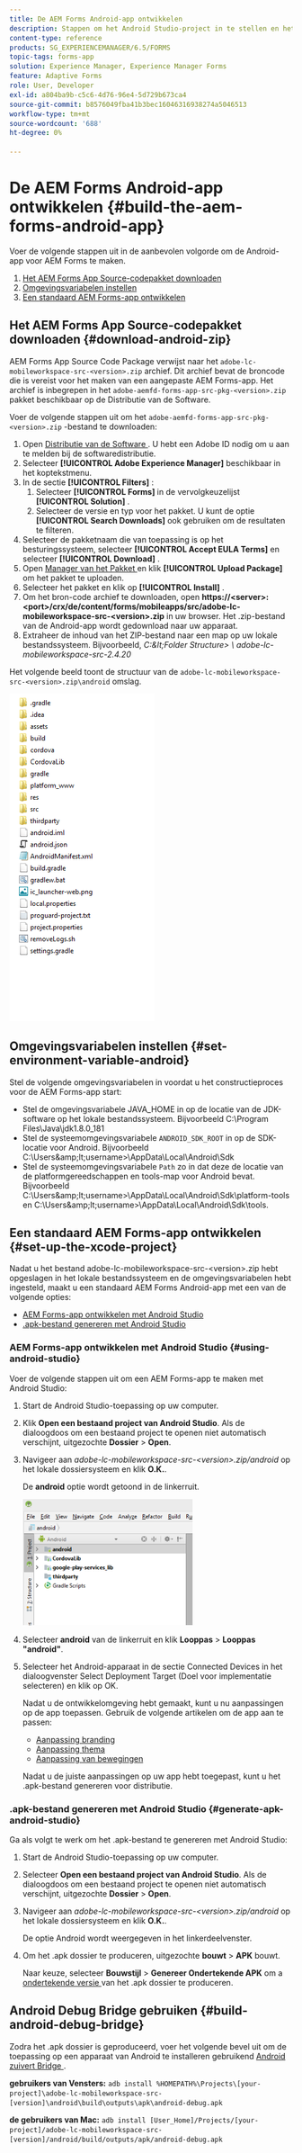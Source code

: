 ```yaml
---
title: De AEM Forms Android-app ontwikkelen
description: Stappen om het Android Studio-project in te stellen en het .apk-bestand voor de AEM Forms-app voor Android te maken
content-type: reference
products: SG_EXPERIENCEMANAGER/6.5/FORMS
topic-tags: forms-app
solution: Experience Manager, Experience Manager Forms
feature: Adaptive Forms
role: User, Developer
exl-id: a804ba9b-c5c6-4d76-96e4-5d729b673ca4
source-git-commit: b8576049fba41b3bec16046316938274a5046513
workflow-type: tm+mt
source-wordcount: '688'
ht-degree: 0%

---
```


# De AEM Forms Android-app ontwikkelen {#build-the-aem-forms-android-app}

Voer de volgende stappen uit in de aanbevolen volgorde om de Android-app voor AEM Forms te maken.

1. [Het AEM Forms App Source-codepakket downloaden](#download-android-zip)
1. [Omgevingsvariabelen instellen](#set-environment-variable-android)
1. [Een standaard AEM Forms-app ontwikkelen](#set-up-the-xcode-project)

## Het AEM Forms App Source-codepakket downloaden {#download-android-zip}

AEM Forms App Source Code Package verwijst naar het `adobe-lc-mobileworkspace-src-<version>.zip` archief. Dit archief bevat de broncode die is vereist voor het maken van een aangepaste AEM Forms-app. Het archief is inbegrepen in het `adobe-aemfd-forms-app-src-pkg-<version>.zip` pakket beschikbaar op de Distributie van de Software.

Voer de volgende stappen uit om het `adobe-aemfd-forms-app-src-pkg-<version>.zip` -bestand te downloaden:

1. Open [ Distributie van de Software ](https://experience.adobe.com/downloads). U hebt een Adobe ID nodig om u aan te melden bij de softwaredistributie.
1. Selecteer **[!UICONTROL Adobe Experience Manager]** beschikbaar in het koptekstmenu.
1. In de sectie **[!UICONTROL Filters]** :
   1. Selecteer **[!UICONTROL Forms]** in de vervolgkeuzelijst **[!UICONTROL Solution]** .
   2. Selecteer de versie en typ voor het pakket. U kunt de optie **[!UICONTROL Search Downloads]** ook gebruiken om de resultaten te filteren.
1. Selecteer de pakketnaam die van toepassing is op het besturingssysteem, selecteer **[!UICONTROL Accept EULA Terms]** en selecteer **[!UICONTROL Download]** .
1. Open [ Manager van het Pakket ](/help/sites-administering/package-manager.md) en klik **[!UICONTROL Upload Package]** om het pakket te uploaden.
1. Selecteer het pakket en klik op **[!UICONTROL Install]** .
1. Om het bron-code archief te downloaden, open **https://&lt;server>:&lt;port>/crx/de/content/forms/mobileapps/src/adobe-lc-mobileworkspace-src-&lt;version>.zip** in uw browser. Het .zip-bestand van de Android-app wordt gedownload naar uw apparaat.
1. Extraheer de inhoud van het ZIP-bestand naar een map op uw lokale bestandssysteem. Bijvoorbeeld, *C:\&lt;Folder Structure> \ adobe-lc-mobileworkspace-src-2.4.20*

Het volgende beeld toont de structuur van de `adobe-lc-mobileworkspace-src-<version>.zip\android` omslag.

![ zip_android_folder_structure ](assets/zip_android_folder_structure.png)

## Omgevingsvariabelen instellen {#set-environment-variable-android}

Stel de volgende omgevingsvariabelen in voordat u het constructieproces voor de AEM Forms-app start:

* Stel de omgevingsvariabele JAVA_HOME in op de locatie van de JDK-software op het lokale bestandssysteem. Bijvoorbeeld C:\Program Files\Java\jdk1.8.0_181
* Stel de systeemomgevingsvariabele `ANDROID_SDK_ROOT` in op de SDK-locatie voor Android. Bijvoorbeeld C:\Users\&amp;lt;username>\AppData\Local\Android\Sdk
* Stel de systeemomgevingsvariabele `Path` zo in dat deze de locatie van de platformgereedschappen en tools-map voor Android bevat. Bijvoorbeeld C:\Users\&amp;lt;username>\AppData\Local\Android\Sdk\platform-tools en C:\Users\&amp;lt;username>\AppData\Local\Android\Sdk\tools.

## Een standaard AEM Forms-app ontwikkelen {#set-up-the-xcode-project}

Nadat u het bestand adobe-lc-mobileworkspace-src-&lt;version>.zip hebt opgeslagen in het lokale bestandssysteem en de omgevingsvariabelen hebt ingesteld, maakt u een standaard AEM Forms Android-app met een van de volgende opties:

* [AEM Forms-app ontwikkelen met Android Studio](#using-android-studio)
* [.apk-bestand genereren met Android Studio](#generate-apk-android-studio)

### AEM Forms-app ontwikkelen met Android Studio {#using-android-studio}

Voer de volgende stappen uit om een AEM Forms-app te maken met Android Studio:

1. Start de Android Studio-toepassing op uw computer.
1. Klik **Open een bestaand project van Android Studio**. Als de dialoogdoos om een bestaand project te openen niet automatisch verschijnt, uitgezochte **Dossier** > **Open**.
1. Navigeer aan *adobe-lc-mobileworkspace-src-&lt;version>.zip/android* op het lokale dossiersysteem en klik **O.K.**.

   De **android** optie wordt getoond in de linkerruit.

   ![ android_folder_studio ](assets/android_folder_studio.png)

1. Selecteer **android** van de linkerruit en klik **Looppas** > **Looppas &quot;android&quot;**.
1. Selecteer het Android-apparaat in de sectie Connected Devices in het dialoogvenster Select Deployment Target (Doel voor implementatie selecteren) en klik op OK.

   Nadat u de ontwikkelomgeving hebt gemaakt, kunt u nu aanpassingen op de app toepassen. Gebruik de volgende artikelen om de app aan te passen:

   * [Aanpassing branding](/help/forms/using/branding-customization.md)
   * [Aanpassing thema](/help/forms/using/theme-customization.md)
   * [Aanpassing van bewegingen](/help/forms/using/gesture-customization.md)

   Nadat u de juiste aanpassingen op uw app hebt toegepast, kunt u het .apk-bestand genereren voor distributie.

### .apk-bestand genereren met Android Studio {#generate-apk-android-studio}

Ga als volgt te werk om het .apk-bestand te genereren met Android Studio:

1. Start de Android Studio-toepassing op uw computer.
1. Selecteer **Open een bestaand project van Android Studio**. Als de dialoogdoos om een bestaand project te openen niet automatisch verschijnt, uitgezochte **Dossier** > **Open**.
1. Navigeer aan *adobe-lc-mobileworkspace-src-&lt;version>.zip/android* op het lokale dossiersysteem en klik **O.K.**.

   De optie Android wordt weergegeven in het linkerdeelvenster.

1. Om het .apk dossier te produceren, uitgezochte **bouwt** > **APK** bouwt.

   Naar keuze, selecteer **Bouwstijl** > **Genereer Ondertekende APK** om a [ ondertekende versie ](https://developer.android.com/studio/publish/app-signing) van het .apk dossier te produceren.

## Android Debug Bridge gebruiken {#build-android-debug-bridge}

Zodra het .apk dossier is geproduceerd, voer het volgende bevel uit om de toepassing op een apparaat van Android te installeren gebruikend [ Android zuivert Bridge ](https://developer.android.com/tools/adb).

**gebruikers van Vensters:** `adb install %HOMEPATH%\Projects\[your-project]\adobe-lc-mobileworkspace-src-[version]\android\build\outputs\apk\android-debug.apk`

**de gebruikers van Mac:** `adb install [User_Home]/Projects/[your-project]/adobe-lc-mobileworkspace-src-[version]/android/build/outputs/apk/android-debug.apk`
